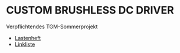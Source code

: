 # CUSTOM BRUSHLESS DC DRIVER
Verpflichtendes TGM-Sommerprojekt
- [Lastenheft](brushless_driver/Lastenheft.md)
- [Linkliste](linklist.md)
